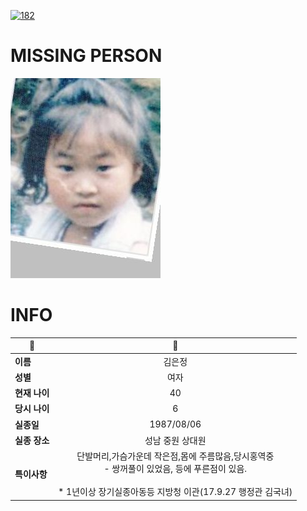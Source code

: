 [![182](https://img.shields.io/badge/%EC%8B%A4%EC%A2%85%EC%8B%A0%EA%B3%A0%EB%8A%94%20%EA%B5%AD%EB%B2%88%EC%97%86%EC%9D%B4-182-blue)](http://safe182.go.kr/index.do)

# MISSING PERSON

<img src="./missing_person.jpg">

# INFO

|🔑|💎|
|--|:--:|
|**이름**|김은정|
|**성별**|여자|
|**현재 나이**|40|
|**당시 나이**|6|
|**실종일**|1987/08/06|
|**실종 장소**|성남 중원 상대원|
|**특이사항**|단발머리,가슴가운데 작은점,몸에 주름많음,당시홍역중</br>- 쌍꺼풀이 있었음, 등에 푸른점이 있음.</br></br>* 1년이상 장기실종아동등 지방청 이관(17.9.27 행정관 김국녀)|
